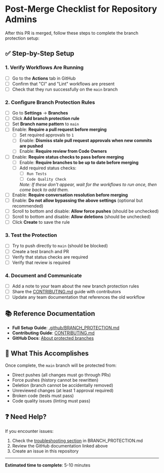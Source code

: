 # Post-Merge Checklist for Repository Admins

After this PR is merged, follow these steps to complete the branch protection setup:

## ✅ Step-by-Step Setup

### 1. Verify Workflows Are Running
- [ ] Go to the **Actions** tab in GitHub
- [ ] Confirm that "CI" and "Lint" workflows are present
- [ ] Check that they run successfully on the `main` branch

### 2. Configure Branch Protection Rules
- [ ] Go to **Settings** → **Branches**
- [ ] Click **Add branch protection rule**
- [ ] Set **Branch name pattern** to `main`
- [ ] Enable: **Require a pull request before merging**
  - [ ] Set required approvals to `1`
  - [ ] Enable: **Dismiss stale pull request approvals when new commits are pushed**
  - [ ] Enable: **Require review from Code Owners**
- [ ] Enable: **Require status checks to pass before merging**
  - [ ] Enable: **Require branches to be up to date before merging**
  - [ ] Add required status checks:
    - [ ] `Run Tests`
    - [ ] `Code Quality Check`
    
    *Note: If these don't appear, wait for the workflows to run once, then come back to add them.*
- [ ] Enable: **Require conversation resolution before merging**
- [ ] Enable: **Do not allow bypassing the above settings** (optional but recommended)
- [ ] Scroll to bottom and disable: **Allow force pushes** (should be unchecked)
- [ ] Scroll to bottom and disable: **Allow deletions** (should be unchecked)
- [ ] Click **Create** to save the rule

### 3. Test the Protection
- [ ] Try to push directly to `main` (should be blocked)
- [ ] Create a test branch and PR
- [ ] Verify that status checks are required
- [ ] Verify that review is required

### 4. Document and Communicate
- [ ] Add a note to your team about the new branch protection rules
- [ ] Share the [CONTRIBUTING.md](../CONTRIBUTING.md) guide with contributors
- [ ] Update any team documentation that references the old workflow

## 📚 Reference Documentation

- **Full Setup Guide**: [.github/BRANCH_PROTECTION.md](.github/BRANCH_PROTECTION.md)
- **Contributing Guide**: [CONTRIBUTING.md](../CONTRIBUTING.md)
- **GitHub Docs**: [About protected branches](https://docs.github.com/repositories/configuring-branches-and-merges-in-your-repository/managing-protected-branches/about-protected-branches)

## 🎯 What This Accomplishes

Once complete, the `main` branch will be protected from:
- Direct pushes (all changes must go through PRs)
- Force pushes (history cannot be rewritten)
- Deletion (branch cannot be accidentally removed)
- Unreviewed changes (at least 1 approval required)
- Broken code (tests must pass)
- Code quality issues (linting must pass)

## ❓ Need Help?

If you encounter issues:
1. Check the [troubleshooting section](.github/BRANCH_PROTECTION.md#troubleshooting) in BRANCH_PROTECTION.md
2. Review the GitHub documentation linked above
3. Create an issue in this repository

---

**Estimated time to complete**: 5-10 minutes
